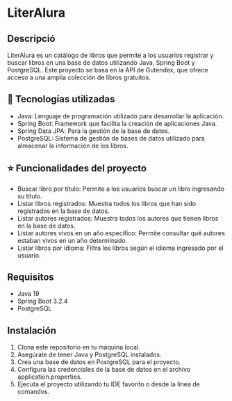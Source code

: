 # LiterAlura
## Descripció
LiterAlura es un catálogo de libros que permite a los usuarios registrar y buscar libros en una base de datos utilizando Java, Spring Boot y PostgreSQL. Este proyecto se basa en la API de Gutendex, que ofrece acceso a una amplia colección de libros gratuitos.

## :hammer: Tecnologías utilizadas
- Java: Lenguaje de programación utilizado para desarrollar la aplicación.
- Spring Boot: Framework que facilita la creación de aplicaciones Java.
- Spring Data JPA: Para la gestión de la base de datos.
- PostgreSQL: Sistema de gestión de bases de datos utilizado para almacenar la información de los libros.
## ⭐ Funcionalidades del proyecto
- Buscar libro por título: Permite a los usuarios buscar un libro ingresando su título.
- Listar libros registrados: Muestra todos los libros que han sido registrados en la base de datos.
- Listar autores registrados: Muestra todos los autores que tienen libros en la base de datos.
- Listar autores vivos en un año específico: Permite consultar qué autores estaban vivos en un año determinado.
- Listar libros por idioma: Filtra los libros según el idioma ingresado por el usuario.
## Requisitos
- Java 19
- Spring Boot 3.2.4
- PostgreSQL 

## Instalación
1. Clona este repositorio en tu máquina local.
2. Asegúrate de tener Java y PostgreSQL instalados.
3. Crea una base de datos en PostgreSQL para el proyecto.
4. Configura las credenciales de la base de datos en el archivo application.properties.
5. Ejecuta el proyecto utilizando tu IDE favorito o desde la línea de comandos.